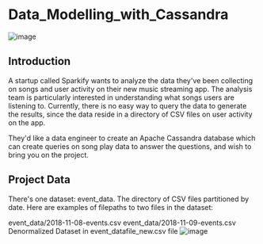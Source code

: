 # Data_Modelling_with_Cassandra
![image](https://github.com/ajinjue/Data_Modelling_with_Cassandra/assets/100845693/799bd6c0-cd8d-407b-8fbf-6d46867320ba)


## Introduction
A startup called Sparkify wants to analyze the data they've been collecting on songs and user activity on their new music streaming app. The analysis team is particularly interested in understanding what songs users are listening to. Currently, there is no easy way to query the data to generate the results, since the data reside in a directory of CSV files on user activity on the app.

They'd like a data engineer to create an Apache Cassandra database which can create queries on song play data to answer the questions, and wish to bring you on the project.

## Project Data
There's one dataset: event_data. The directory of CSV files partitioned by date. Here are examples of filepaths to two files in the dataset:

event_data/2018-11-08-events.csv
event_data/2018-11-09-events.csv
Denormalized Dataset in event_datafile_new.csv file
![image](https://github.com/ajinjue/Data_Modelling_with_Cassandra/assets/100845693/1621c6cd-c821-4c2c-a2bd-10f8c1fc925f)


